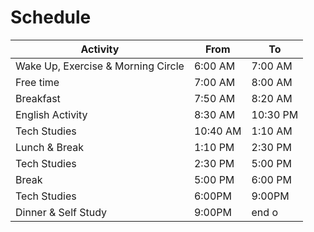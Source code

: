 # Schedule

Activity | From | To
--- | --- | ---
Wake Up, Exercise & Morning Circle | 6:00 AM | 7:00 AM
Free time | 7:00 AM | 8:00 AM
Breakfast | 7:50 AM | 8:20 AM
English Activity | 8:30 AM | 10:30 PM
Tech Studies | 10:40 AM | 1:10 AM
Lunch & Break | 1:10 PM | 2:30 PM
Tech Studies | 2:30 PM | 5:00 PM
Break | 5:00 PM | 6:00 PM
Tech Studies | 6:00PM | 9:00PM
Dinner & Self Study | 9:00PM | end o

